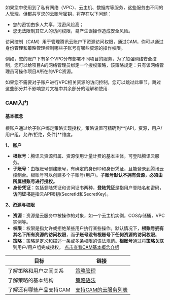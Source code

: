 

如果您中使用到了私有网络（VPC）、云主机、数据库等服务，这些服务由不同的人管理，但都共享您的云账号密钥，将存在以下问题：

- 您的密钥由多人共享，泄密风险高；
- 您无法限制其它人的访问权限，易产生误操作造成安全风险。

访问控制（CAM）用于管理腾讯云账户下资源访问权限，通过CAM，你可以通过身份管理和策略管理控制哪些子账号有哪些资源的操作权限。

例如，您的账户下有多个VPC分布部署不同项目的服务，为了加强网络安全控制，您可以给项目A的网络管理员绑定一个授权策略，该策略规定：只有该网络管理员可操作项目A所在的VPC资源。

如果您不需要对子账户进行VPC相关资源的访问控制，您可以跳过此章节。跳过这些部分并不影响您对文档中其余部分的理解和使用.

### CAM入门

####  基本概念
根账户通过给子账户绑定策略实现授权，策略设置可精确到**[API，资源，用户/用户组，允许/拒绝，条件]**维度。

**1、 账户**
- **根账号**：腾讯云资源归属、资源使用计量计费的基本主体，可登陆腾讯云服务。
- **子账号**：由根账号创建账号，有确定的身份ID和身份凭证，且能登录到腾讯云控制台。根账号可以创建多个子账号(用户)。**子账号默认不拥有资源，必须由所属根账号进行授权。**
- **身份凭证**：包括登陆凭证和访问证书两种，**登陆凭证**是指用户登陆名和密码，**访问证书**是指云API密钥(SecretId和SecretKey)。

**2、资源与权限**

- **资源**：资源是云服务中被操作的对象，如一个云主机实例，COS存储桶，VPC实例等。
- **权限**：权限是指允许或拒绝某些用户执行某些操作。默认情况下，**根账号拥有其名下所有资源的访问权限**，而**子账号没有根账号下任何资源的访问权限**。
- **策略**：策略是定义和描述一条或多条权限的语法规范。**根账号**通过将**策略关联**到用户/用户组完成授权。
[点击查看CAM基本概念介绍](https://www.qcloud.com/document/product/378/9028)

| 目标 | 链接 | 
|---------|---------|
|了解策略和用户之间关系|[策略管理](https://www.qcloud.com/document/product/378/8955)|
|了解策略的基本结构| [策略语法](https://www.qcloud.com/document/product/378/8962) | 
|了解还有哪些产品支持CAM|[支持CAM的云服务列表](https://www.qcloud.com/document/product/378/9029)|
